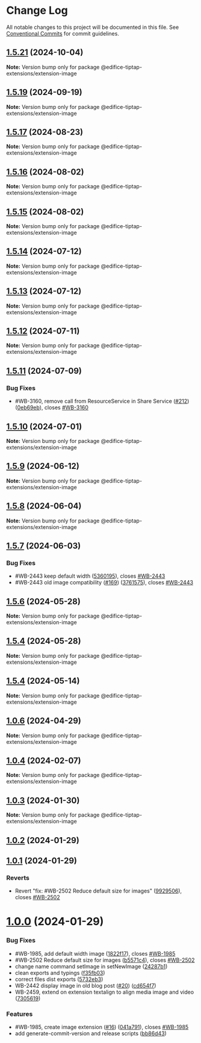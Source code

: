 # Change Log

All notable changes to this project will be documented in this file.
See [Conventional Commits](https://conventionalcommits.org) for commit guidelines.

## [1.5.21](https://github.com/edificeio/edifice-ui/compare/v1.5.21-develop.0...v1.5.21) (2024-10-04)

**Note:** Version bump only for package @edifice-tiptap-extensions/extension-image

## [1.5.19](https://github.com/edificeio/edifice-ui/compare/v1.5.19-develop.2...v1.5.19) (2024-09-19)

**Note:** Version bump only for package @edifice-tiptap-extensions/extension-image

## [1.5.17](https://github.com/edificeio/edifice-ui/compare/v1.5.17-develop.1...v1.5.17) (2024-08-23)

**Note:** Version bump only for package @edifice-tiptap-extensions/extension-image

## [1.5.16](https://github.com/edificeio/edifice-ui/compare/v1.5.16-develop.0...v1.5.16) (2024-08-02)

**Note:** Version bump only for package @edifice-tiptap-extensions/extension-image

## [1.5.15](https://github.com/edificeio/edifice-ui/compare/v1.5.15-develop.2...v1.5.15) (2024-08-02)

**Note:** Version bump only for package @edifice-tiptap-extensions/extension-image

## [1.5.14](https://github.com/edificeio/edifice-ui/compare/v1.5.14-develop.0...v1.5.14) (2024-07-12)

**Note:** Version bump only for package @edifice-tiptap-extensions/extension-image

## [1.5.13](https://github.com/edificeio/edifice-ui/compare/v1.5.13-develop.2...v1.5.13) (2024-07-12)

**Note:** Version bump only for package @edifice-tiptap-extensions/extension-image

## [1.5.12](https://github.com/edificeio/edifice-ui/compare/v1.5.12-develop.2...v1.5.12) (2024-07-11)

**Note:** Version bump only for package @edifice-tiptap-extensions/extension-image

## [1.5.11](https://github.com/edificeio/edifice-ui/compare/v1.5.10...v1.5.11) (2024-07-09)

### Bug Fixes

- #WB-3160, remove call from ResourceService in Share Service ([#212](https://github.com/edificeio/edifice-ui/issues/212)) ([0eb69eb](https://github.com/edificeio/edifice-ui/commit/0eb69ebc4ed2e0b9d618d411acd4e399920ff85c)), closes [#WB-3160](https://github.com/edificeio/edifice-ui/issues/WB-3160)

## [1.5.10](https://github.com/edificeio/edifice-ui/compare/v1.5.10-develop.7...v1.5.10) (2024-07-01)

**Note:** Version bump only for package @edifice-tiptap-extensions/extension-image

## [1.5.9](https://github.com/edificeio/edifice-ui/compare/v1.5.9-develop.5...v1.5.9) (2024-06-12)

**Note:** Version bump only for package @edifice-tiptap-extensions/extension-image

## [1.5.8](https://github.com/edificeio/edifice-ui/compare/v1.5.8-develop.1...v1.5.8) (2024-06-04)

**Note:** Version bump only for package @edifice-tiptap-extensions/extension-image

## [1.5.7](https://github.com/edificeio/edifice-ui/compare/v1.5.5...v1.5.7) (2024-06-03)

### Bug Fixes

- #WB-2443 keep default width ([5360195](https://github.com/edificeio/edifice-ui/commit/536019504d73b107f81c8b1eb8ae91968b2b4704)), closes [#WB-2443](https://github.com/edificeio/edifice-ui/issues/WB-2443)
- #WB-2443 old image compatibility ([#169](https://github.com/edificeio/edifice-ui/issues/169)) ([3761575](https://github.com/edificeio/edifice-ui/commit/3761575fb1ebc4629515a036defe65cf8cd2d968)), closes [#WB-2443](https://github.com/edificeio/edifice-ui/issues/WB-2443)

## [1.5.6](https://github.com/edificeio/edifice-ui/compare/v1.5.4-develop.22...v1.5.6) (2024-05-28)

**Note:** Version bump only for package @edifice-tiptap-extensions/extension-image

## [1.5.4](https://github.com/edificeio/edifice-ui/compare/v1.5.4-develop.22...v1.5.4) (2024-05-28)

**Note:** Version bump only for package @edifice-tiptap-extensions/extension-image

## [1.5.4](https://github.com/edificeio/edifice-ui/compare/v1.5.4-develop.7...v1.5.4) (2024-05-14)

**Note:** Version bump only for package @edifice-tiptap-extensions/extension-image

## [1.0.6](https://github.com/edificeio/edifice-tiptap-extensions/compare/v1.0.6-develop.2...v1.0.6) (2024-04-29)

**Note:** Version bump only for package @edifice-tiptap-extensions/extension-image

## [1.0.4](https://github.com/opendigitaleducation/edifice-tiptap-extensions/compare/v1.0.3...v1.0.4) (2024-02-07)

**Note:** Version bump only for package @edifice-tiptap-extensions/extension-image

## [1.0.3](https://github.com/opendigitaleducation/edifice-tiptap-extensions/compare/v1.0.2...v1.0.3) (2024-01-30)

**Note:** Version bump only for package @edifice-tiptap-extensions/extension-image

## [1.0.2](https://github.com/opendigitaleducation/edifice-tiptap-extensions/compare/v1.0.1...v1.0.2) (2024-01-29)

## [1.0.1](https://github.com/opendigitaleducation/edifice-tiptap-extensions/compare/v1.0.0...v1.0.1) (2024-01-29)

### Reverts

- Revert "fix: #WB-2502 Reduce default size for images" ([9929506](https://github.com/opendigitaleducation/edifice-tiptap-extensions/commit/9929506425bebab2a8b6c01854f460f940aeb6b1)), closes [#WB-2502](https://github.com/opendigitaleducation/edifice-tiptap-extensions/issues/WB-2502)

# [1.0.0](https://github.com/opendigitaleducation/edifice-tiptap-extensions/compare/v1.0.1-dev.6...v1.0.0) (2024-01-29)

### Bug Fixes

- #WB-1985, add default width image ([1822f17](https://github.com/opendigitaleducation/edifice-tiptap-extensions/commit/1822f17a609e5ffbf06b3aaca54d3491d2d3c9ba)), closes [#WB-1985](https://github.com/opendigitaleducation/edifice-tiptap-extensions/issues/WB-1985)
- #WB-2502 Reduce default size for images ([b5571c4](https://github.com/opendigitaleducation/edifice-tiptap-extensions/commit/b5571c4898496c4a50c1ceb5a264cf447527b85e)), closes [#WB-2502](https://github.com/opendigitaleducation/edifice-tiptap-extensions/issues/WB-2502)
- change name command setImage in setNewImage ([24287b1](https://github.com/opendigitaleducation/edifice-tiptap-extensions/commit/24287b1f854ac12392179050e0a73d174719e701))
- clean exports and typings ([f35fb03](https://github.com/opendigitaleducation/edifice-tiptap-extensions/commit/f35fb03f49a953d463242f256137f06e791b4ea9))
- correct files dist exports ([5732eb3](https://github.com/opendigitaleducation/edifice-tiptap-extensions/commit/5732eb35283f76c983bdbd71e88c035b6249af4f))
- WB-2442 display image in old blog post ([#20](https://github.com/opendigitaleducation/edifice-tiptap-extensions/issues/20)) ([cd654f7](https://github.com/opendigitaleducation/edifice-tiptap-extensions/commit/cd654f747a1a938d22ee5bc42623b44bd659e985))
- WB-2459, extend on extension textalign to align media image and video ([7305619](https://github.com/opendigitaleducation/edifice-tiptap-extensions/commit/73056194fe4a530d078570359c066aae1c45be6d))

### Features

- #WB-1985, create image extension ([#16](https://github.com/opendigitaleducation/edifice-tiptap-extensions/issues/16)) ([041a791](https://github.com/opendigitaleducation/edifice-tiptap-extensions/commit/041a7911e623f92e0d9b7dfcf5a08449f60188d3)), closes [#WB-1985](https://github.com/opendigitaleducation/edifice-tiptap-extensions/issues/WB-1985)
- add generate-commit-version and release scripts ([bb86d43](https://github.com/opendigitaleducation/edifice-tiptap-extensions/commit/bb86d4309a81e15a0a5363a16fe4ce99844d68bb))

